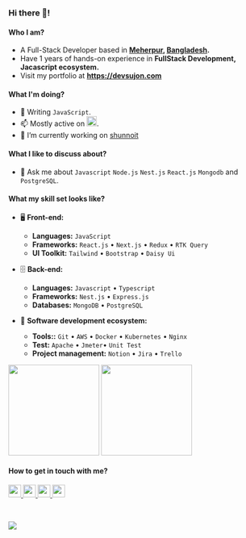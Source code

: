 <!--
[website]: https://devsujon.com
[linkedin]: https://www.linkedin.com/in/developer-sujon
[facebook]: https://www.facebook.com/sujon.developer
[twitter]: https://twitter.com/developer-sujon
[leetcode]: https://leetcode.com/developer-sujon
[email]: devoloper.sujon@gmail.com -->

### Hi there 👋!

#### Who I am?

- A Full-Stack Developer based in **[Meherpur](https://en.wikipedia.org/wiki/Meherpur_District), [Bangladesh](https://en.wikipedia.org/wiki/Bangladesh).**
- Have 1 years of hands-on experience in **FullStack Development, Jacascript ecosystem.**
- Visit my portfolio at **https://devsujon.com**

#### What I'm doing?

- 🌱 Writing `JavaScript`.
- 📫 Mostly active on <a href="https://www.linkedin.com/in/developer-sujon"><img src="https://cdn-icons-png.flaticon.com/512/174/174857.png" height=20></a>.
- 🔭 I’m currently working on [shunnoit](https://shunnoit.com)

#### What I like to discuss about?

- 💬 Ask me about `Javascript` `Node.js` `Nest.js` `React.js` `Mongodb` and `PostgreSQL`.

#### What my skill set looks like?

- 🖥 **Front-end:**

  - **Languages:** `JavaScript`
  - **Frameworks:** `React.js` • `Next.js` • `Redux` • `RTK Query`
  - **UI Toolkit:** `Tailwind` • `Bootstrap` • `Daisy Ui`

- 🗄️ **Back-end:**

  - **Languages:** `Javascript` • `Typescript`
  - **Frameworks:** `Nest.js` • `Express.js`
  - **Databases:** `MongoDB` • `PostgreSQL`

- 🎡 **Software development ecosystem:**

  - **Tools::** `Git` • `AWS` • `Docker` • `Kubernetes` • `Nginx`
  - **Test:** `Apache` • `Jmeter`• `Unit Test`
  - **Project management:** `Notion` • `Jira` • `Trello`

<!--Github Stats-->
<p float="left">
<img height="180em" src="https://github-readme-stats.vercel.app/api?username=developer-sujon" /> 
<img height="180em" src="https://github-readme-stats.vercel.app/api/top-langs/?username=developer-sujon"/>
</p>

#### How to get in touch with me?

<p left="center">
<a href="https://www.linkedin.com/in/developer-sujon/">
  <img src="https://img.shields.io/badge/linkedin-%230077B5.svg?&style=for-the-badge&logo=linkedin&logoColor=white" height=25>
</a> 
<a href="https://www.facebook.com/developer-sujon/">
  <img src="https://img.shields.io/badge/Facebook-1877F2?style=for-the-badge&logo=facebook&logoColor=white" height=25>
</a>
<a href="https://leetcode.com/developer-sujon">
  <img src="https://camo.githubusercontent.com/3c610fbb56cb54a4720f012dc4625f721ca5afbdecc30dd1f3380edb2f4fe571/68747470733a2f2f696d672e736869656c64732e696f2f7374617469632f76313f7374796c653d666f722d7468652d6261646765266d6573736167653d4c656574436f646526636f6c6f723d323232323232266c6f676f3d4c656574436f6465266c6f676f436f6c6f723d464641313136266c6162656c3d" height=25>
</a> 
<a href="mailto:devoloper.sujon@gmail.com">
  <img src="https://img.shields.io/badge/Gmail-D14836?style=for-the-badge&logo=gmail&logoColor=white" height=25>
</a>
</p>

<br/>
<!-- GitHub Profile Views Counter -->

![](https://komarev.com/ghpvc/?username=developer-sujon)
